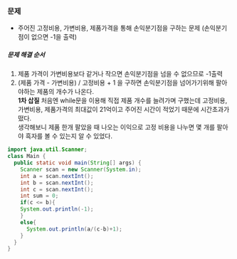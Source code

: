 ### 문제
* 주어진 고정비용, 가변비용, 제품가격을 통해 손익분기점을 구하는 문제 (손익분기점이 없으면 -1을 출력)

##### 문제 해결 순서
1. 제품 가격이 가변비용보다 같거나 작으면 손익분기점을 넘을 수 없으므로 -1출력
2. (제품 가격 - 가변비용) / 고정비용 + 1 을 구하면 손익분기점을 넘어가기위해 팔아야하는 제품의 개수가 나온다. <br/>
**1차 삽질** 처음엔 while문을 이용해 직접 제품 개수를 늘려가며 구했는데 고정비용, 가변비용, 제품가격의 최대값이 21억이고 주어진 시간이 적었기 때문에 시간초과가 떴다.<br/>생각해보니 제품 한개 팔았을 때 나오는 이익으로 고정 비용을 나누면 몇 개를 팔아야 흑자를 볼 수 있는지 알 수 있었다.

```java
import java.util.Scanner;
class Main {
  public static void main(String[] args) {
    Scanner scan = new Scanner(System.in);
    int a = scan.nextInt();
    int b = scan.nextInt();
    int c = scan.nextInt();
    int sum = 0;
    if(c <= b){
    System.out.println(-1);    
    }
    else{
      System.out.println(a/(c-b)+1);
    }
  }
}
```
